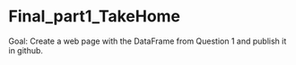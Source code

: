 # Final_part1_TakeHome
Goal: Create a web page with the DataFrame from Question 1 and publish it in github.
